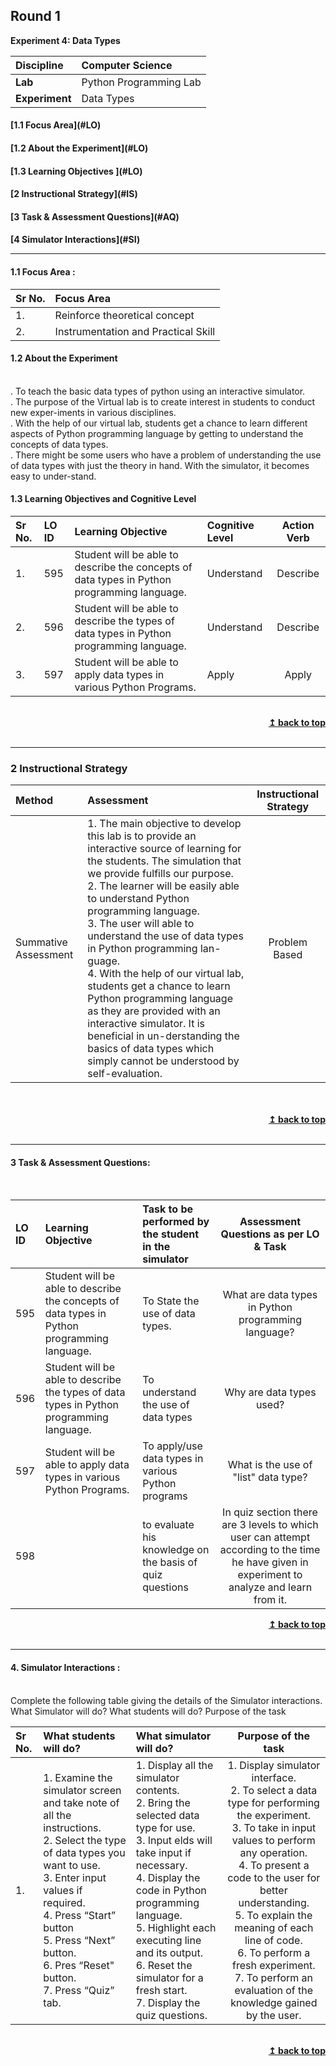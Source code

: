 ## Round 1
<p align="center">

<b> Experiment 4: Data Types </b> <a name="top"></a> <br>
</p>

<b>Discipline | </b> Computer Science
:--|:--|
<b> Lab</b> | Python Programming Lab
<b> Experiment</b>| Data Types


<h4> [1.1 Focus Area](#LO)
<h4> [1.2 About the Experiment](#LO)
<h4> [1.3 Learning Objectives ](#LO)
<h4> [2 Instructional Strategy](#IS)
<h4> [3 Task & Assessment Questions](#AQ)
<h4> [4 Simulator Interactions](#SI)
<hr>

<a name="LO"></a>

#### 1.1 Focus Area : 
Sr No. |  Focus Area
:--|:--|
1. | Reinforce theoretical concept
2. | Instrumentation and Practical Skill

#### 1.2 About the Experiment
<br/>
. To teach the basic data types of python using an interactive simulator.<br>
. The purpose of the Virtual lab is to create interest in students to conduct new exper-iments in various disciplines.<br>
. With the help of our virtual lab, students get a chance to learn different aspects of Python programming language by getting to understand the concepts of data types.<br>
. There might be some users who have a problem of understanding the use of data types with just the theory in hand. With the simulator, it becomes easy to under-stand.<br>


#### 1.3 Learning Objectives and Cognitive Level


Sr No. | LO ID |   Learning Objective  | Cognitive Level | Action Verb
:--|:--|:--|:--|:-:
1.| 595 | Student will be able to describe the concepts of data types in Python programming language. | Understand | Describe
2.| 596 | Student will be able to describe the types of data types in Python programming language. | Understand | Describe
3.| 597 | Student will be able to apply data types in various Python Programs. | Apply | Apply

<br/>
<div align="right">
    <b><a href="#top">↥ back to top</a></b>
</div>
<br/>
<hr>
<a name="IS"></a>
<h3> 2 Instructional Strategy</h3>

Method  | Assessment | Instructional Strategy
:--|:--|:-:
Summative Assessment | 1. The main objective to develop this lab is to provide an interactive source of learning for the students. The simulation that we provide fulfills our purpose.<br>2. The learner will be easily able to understand Python programming language.<br>3. The user will able to understand the use of data types in Python programming lan-guage.<br>4. With the help of our virtual lab, students get a chance to learn Python programming language as they are provided with an interactive simulator. It is beneficial in un-derstanding the basics of data types which simply cannot be understood by self-evaluation.<br> | Problem Based
<br>
 <div align="justify">
  
<br/>
<div align="right">
    <b><a href="#top">↥ back to top</a></b>
</div>
<br/>
<hr>

<a name="AQ"></a>

#### 3 Task & Assessment Questions:
<br>

LO ID |    Learning Objective  | Task to be performed by <br> the student  in the simulator | Assessment Questions as per LO & Task
:--|:--|:--|:-:
595 |  Student will be able to describe the concepts of data types in Python programming language. | To State the use of data types. | What are data types in Python programming language?
596 | Student will be able to describe the types of data types in Python programming language. | To understand the use of data types | Why are data types used?
597 | Student will be able to apply data types in various Python Programs.  | To apply/use data types in various Python programs | What is the use of "list" data type?
598 | | to evaluate his knowledge on the basis of quiz questions |  In quiz section there are 3 levels to which user can attempt according to the time he have given in experiment to analyze and learn from it.
<div align="right">
    <b><a href="#top">↥ back to top</a></b>
</div>
<br/>
<hr>

<a name="AQ"></a>
#### 4. Simulator Interactions :

<br>
Complete the following table giving the details of the Simulator interactions.<br>
What Simulator will do? What students will do? Purpose of the task



Sr No. |	What students will do?	|  What simulator will do? | Purpose of the task
:--|:--|:--|:-:
1.| 1.  Examine the simulator screen and take note of all the instructions. <br>2.  Select the type of data types you want to use. <br> 3.  Enter input values if required. <br>4. Press “Start” button <br>5. Press “Next” button. <br>6. Pres “Reset" button.<br> 7. Press “Quiz” tab. | 1.  Display all the simulator contents.<br>2.  Bring the selected data type for use.<br>3. Input elds will take input if necessary.<br>4.  Display the code in Python programming language.<br> 5.  Highlight each executing line and its output.<br> 6. Reset the simulator for a fresh start.<br>7.  Display the quiz questions. | 1.  Display simulator interface.<br> 2.  To select a data type for performing the experiment.<br>3.  To take in input values to perform any operation.<br>4. To present a code to the user for better understanding. <br>5.  To explain the meaning of each line of code.<br>6. To perform a fresh experiment.<br>7.  To perform an evaluation of the knowledge gained by the user.



 <br/>
<div align="right">
    <b><a href="#top">↥ back to top</a></b>
</div>
<br/>
